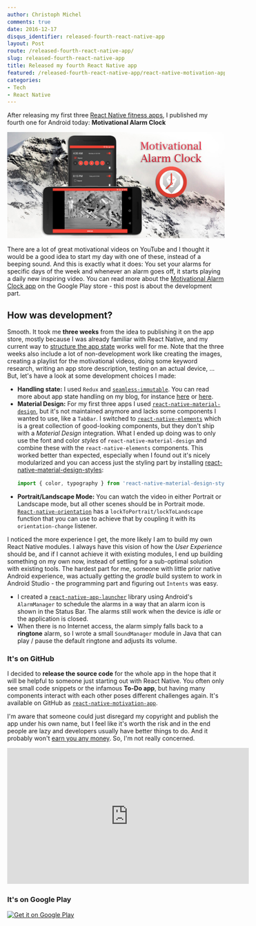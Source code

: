 ```yaml
---
author: Christoph Michel
comments: true
date: 2016-12-17
disqus_identifier: released-fourth-react-native-app
layout: Post
route: /released-fourth-react-native-app/
slug: released-fourth-react-native-app
title: Released my fourth React Native app
featured: /released-fourth-react-native-app/react-native-motivation-app-featured.jpg
categories:
- Tech
- React Native
---
```


After releasing my first three [React Native fitness apps](../lessons-from-building-first-react-native-app/), I published my fourth one for Android today:
**Motivational Alarm Clock**

[![React Native PHUL Workout Log](./react-native-motivation-app-featured.jpg)](https://play.google.com/store/apps/details?id=io.cmichel.motivation)

There are a lot of great motivational videos on YouTube and I thought it would be a good idea to start my day with one of these, instead of a beeping sound.
And this is exactly what it does: You set your alarms for specific days of the week and whenever an alarm goes off, it starts playing a daily new inspiring video.
You can read more about the [Motivational Alarm Clock app](https://play.google.com/store/apps/details?id=io.cmichel.motivation) on the Google Play store - this post is about
the development part.

## How was development?
Smooth. It took me **three weeks** from the idea to publishing it on the app store, mostly because I was already familiar with React Native, and my current way to [structure the app state](../redux-selectors-structure/) works well for me. Note that the three weeks also include a lot of non-development work like creating the images, creating a playlist for the motivational videos, doing some keyword research, writing an app store description, testing on an actual device, ... 
But, let's have a look at some development choices I made:
* **Handling state:** I used `Redux` and [`seamless-immutable`](https://github.com/rtfeldman/seamless-immutable). You can read more about app state handling on my blog, for instance [here](../lessons-from-building-first-react-native-app/) or [here](../redux-selectors-structure/).
* **Material Design:** For my first three apps I used [`react-native-material-design`](https://github.com/react-native-material-design/react-native-material-design), but it's not maintained anymore and lacks some components I wanted to use, like a `TabBar`. I switched to [`react-native-elements`](https://github.com/react-native-community/react-native-elements) which is a great collection of good-looking components, but they don't ship with a _Material Design_ integration. What I ended up doing was to only use the font and color _styles_ of `react-native-material-design` and combine these with the `react-native-elements` components. This worked better than expected, especially when I found out it's nicely modularized and you can access just the styling part by installing [react-native-material-design-styles](https://github.com/binggg/react-native-material-design-styles):
    ```js
    import { color, typography } from 'react-native-material-design-styles'
    ```
* **Portrait/Landscape Mode:** You can watch the video in either Portrait or Landscape mode, but all other scenes should be in Portrait mode. [`React-native-orientation`](https://github.com/yamill/react-native-orientation) has a `lockToPortrait/lockToLandscape` function that you can use to achieve that by coupling it with its `orientation-change` listener.

I noticed the more experience I get, the more likely I am to build my own React Native modules. I always have this vision of how the _User Experience_ should be, and if I cannot achieve it with existing modules, I end up building something on my own now, instead of settling for a sub-optimal solution with existing tools. The hardest part for me, someone with little prior native Android experience, was actually getting the _gradle_ build system to work in Android Studio - the programming part and figuring out `Intents` was easy.
* I created a [`react-native-app-launcher`](https://github.com/MrToph/react-native-app-launcher) library using Android's `AlarmManager` to schedule the alarms in a way that an alarm icon is shown in the Status Bar. The alarms still work when the device is _idle_ or the application is closed.
* When there is no Internet access, the alarm simply falls back to a **ringtone** alarm, so I wrote a small `SoundManager` module in Java that can play / pause the default ringtone and adjusts its volume.

### It's on GitHub
I decided to **release the source code** for the whole app in the hope that it will be helpful to someone just starting out with React Native.
You often only see small code snippets or the infamous **To-Do app**, but having many components interact with each other poses different challenges again.
It's available on GitHub as [`react-native-motivation-app`](https://github.com/MrToph/react-native-motivation-app).

I'm aware that someone could just disregard my copyright and publish the app under his own name, but I feel like it's worth the risk and in the end people are lazy and developers usually have better things to do. And it probably won't [earn you any money](../progress-report-november-2016/). So, I'm not really concerned.

<iframe width="560" height="315" src="https://www.youtube.com/embed/cEFO83Ad-nk" frameborder="0" allowfullscreen></iframe>

### It's on Google Play
<a class='clearA' href='https://play.google.com/store/apps/details?id=io.cmichel.motivation&pcampaignid=MKT-Other-global-all-co-prtnr-py-PartBadge-Mar2515-1'><img width="250px" alt='Get it on Google Play' src='https://play.google.com/intl/en_us/badges/images/generic/en_badge_web_generic.png'/></a>